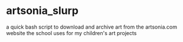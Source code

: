 # artsonia_slurp
a quick bash script to download and archive art from the artsonia.com website the school uses for my children's art projects
